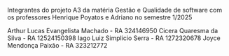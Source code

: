 Integrantes do projeto A3 da matéria Gestão e Qualidade de software com os professores Henrique Poyatos e Adriano no semestre 1/2025

Arthur Lucas Evangelista Machado - RA 324146950
Cicera Quaresma da Silva - RA 12524150398
Iago Luiz Simplicio Serra - RA 1272320678
Joyce Mendonça Paixão - RA 323212772
